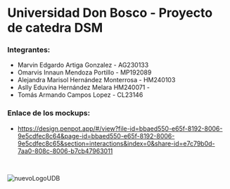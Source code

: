 # Universidad Don Bosco - Proyecto de catedra DSM


 ### Integrantes:

 - Marvin Edgardo Artiga Gonzalez - AG230133 <br />
 - Omarvis Innaun Mendoza Portillo - MP192089<br />
 - Alejandra Marisol Hernández Monterrosa - HM240103 <br />
 - Aslly Eduvina Hernández Melara HM240071 - <br />
- Tomás Armando Campos Lopez - CL23146
 
 ### Enlace de los mockups:
- https://design.penpot.app/#/view?file-id=bbaed550-e65f-8192-8006-9e5cdfec8c64&page-id=bbaed550-e65f-8192-8006-9e5cdfec8c65&section=interactions&index=0&share-id=e7c79b0d-7aa0-808c-8006-b7cb47963011
<br />

![nuevoLogoUDB](https://github.com/user-attachments/assets/5e9d7527-1fe7-4fc8-b784-ff3d28306059)

